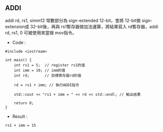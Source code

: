 ## ADDI

addi rd, rs1, simm12 常數部分為 sign-extended 12-bit，會將 12-bit做 sign-extension成 32-bit後，再與 rs1暫存器做加法運算，將結果寫入 rd暫存器，addi rd, rs1, 0 可被使用來當做 mov指令。

* Code :
```
#include <iostream>

int main() {
    int rs1 = 5;  // register rs1的值
    int imm = 10; // imm的值
    int rd;       // 目標寄存器rd的值

    rd = rs1 + imm; // 執行ADDI指令

    std::cout << "rs1 + imm = " << rd << std::endl; // 輸出结果

    return 0;
}
```

* Result :
```
rs1 + imm = 15
```
